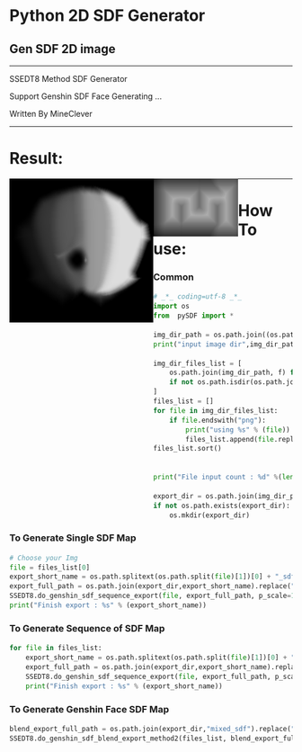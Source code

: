 # Python 2D SDF Generator
## Gen SDF 2D image

---

SSEDT8 Method SDF Generator

Support Genshin SDF Face Generating ...

Written By MineClever

---

# Result:

<img src="./Face/SDF/mixed_sdf.png" alt="mixed_sdf" align="left"/>

<img src="./example/sdf.png" alt="sdf" align="left"/>


---

# How To use:

### Common

```python
# _*_ coding=utf-8 _*_
import os
from  pySDF import *

img_dir_path = os.path.join((os.path.dirname(os.path.abspath(__file__))), "Face").replace("\\","/")
print("input image dir",img_dir_path)

img_dir_files_list = [
    os.path.join(img_dir_path, f) for f in os.listdir(img_dir_path)
    if not os.path.isdir(os.path.join(img_dir_path, f))
]
files_list = []
for file in img_dir_files_list:
    if file.endswith("png"):
        print("using %s" % (file))
        files_list.append(file.replace("\\","/"))
files_list.sort()


print("File input count : %d" %(len(files_list)))

export_dir = os.path.join(img_dir_path,"SDF")
if not os.path.exists(export_dir):
    os.mkdir(export_dir)
```

### To Generate Single SDF Map

```python
# Choose your Img
file = files_list[0]
export_short_name = os.path.splitext(os.path.split(file)[1])[0] + "_sdf.png"
export_full_path = os.path.join(export_dir,export_short_name).replace("\\","/")
SSEDT8.do_genshin_sdf_sequence_export(file, export_full_path, p_scale=1.25, p_img_size= 128)
print("Finish export : %s" % (export_short_name))

```

### To Generate Sequence of SDF Map

```python
for file in files_list:
    export_short_name = os.path.splitext(os.path.split(file)[1])[0] + "_sdf.png"
    export_full_path = os.path.join(export_dir,export_short_name).replace("\\","/")
    SSEDT8.do_genshin_sdf_sequence_export(file, export_full_path, p_scale=1.25, p_img_size= 128)
    print("Finish export : %s" % (export_short_name))
```

### To Generate Genshin Face SDF Map

```python
blend_export_full_path = os.path.join(export_dir,"mixed_sdf").replace("\\","/") + ".png"
SSEDT8.do_genshin_sdf_blend_export_method2(files_list, blend_export_full_path, p_mid_scale=0.5, p_img_size= 256, lerp_time=32)
```

